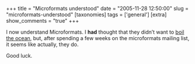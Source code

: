 +++
title = "Microformats understood"
date = "2005-11-28 12:50:00"
slug = "microformats-understood"
[taxonomies]
tags = ['general']
[extra]
show_comments = "true"
+++

I now understand Microformats. I **had** thought that they didn’t want to [boil the ocean](http://www.netlingo.com/right.cfm?term=boil%20the%20ocean), but, after spending a few weeks on the microformats mailing list, it seems like actually, they do.

Good luck.
